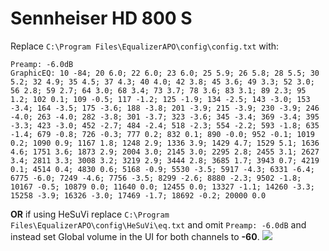 # Sennheiser HD 800 S
Replace `C:\Program Files\EqualizerAPO\config\config.txt` with:
```
Preamp: -6.0dB
GraphicEQ: 10 -84; 20 6.0; 22 6.0; 23 6.0; 25 5.9; 26 5.8; 28 5.5; 30 5.2; 32 4.9; 35 4.5; 37 4.3; 40 4.0; 42 3.8; 45 3.6; 49 3.3; 52 3.0; 56 2.8; 59 2.7; 64 3.0; 68 3.4; 73 3.7; 78 3.6; 83 3.1; 89 2.3; 95 1.2; 102 0.1; 109 -0.5; 117 -1.2; 125 -1.9; 134 -2.5; 143 -3.0; 153 -3.4; 164 -3.5; 175 -3.6; 188 -3.8; 201 -3.9; 215 -3.9; 230 -3.9; 246 -4.0; 263 -4.0; 282 -3.8; 301 -3.7; 323 -3.6; 345 -3.4; 369 -3.4; 395 -3.3; 423 -3.0; 452 -2.7; 484 -2.4; 518 -2.3; 554 -2.2; 593 -1.8; 635 -1.4; 679 -0.8; 726 -0.3; 777 0.2; 832 0.1; 890 -0.0; 952 -0.1; 1019 0.2; 1090 0.9; 1167 1.8; 1248 2.9; 1336 3.9; 1429 4.7; 1529 5.1; 1636 4.6; 1751 3.6; 1873 2.9; 2004 3.0; 2145 3.0; 2295 2.8; 2455 3.1; 2627 3.4; 2811 3.3; 3008 3.2; 3219 2.9; 3444 2.8; 3685 1.7; 3943 0.7; 4219 0.1; 4514 0.4; 4830 0.6; 5168 -0.9; 5530 -3.5; 5917 -4.3; 6331 -6.4; 6775 -6.0; 7249 -4.6; 7756 -3.5; 8299 -2.6; 8880 -2.3; 9502 -1.8; 10167 -0.5; 10879 0.0; 11640 0.0; 12455 0.0; 13327 -1.1; 14260 -3.3; 15258 -3.9; 16326 -3.0; 17469 -1.7; 18692 -0.2; 20000 0.0
```
**OR** if using HeSuVi replace `C:\Program Files\EqualizerAPO\config\HeSuVi\eq.txt` and omit `Preamp: -6.0dB` and instead set Global volume in the UI for both channels to **-60**.
![](https://raw.githubusercontent.com/jaakkopasanen/AutoEq/master/results/Sonoma%20Model%20One/innerfidelity/onear/Sennheiser%20HD%20800%20S/Sennheiser%20HD%20800%20S.png)